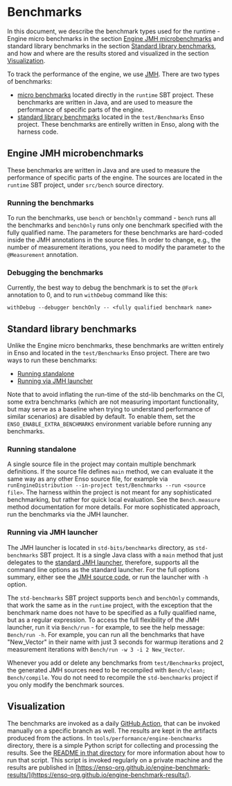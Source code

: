 # Benchmarks

In this document, we describe the benchmark types used for the runtime - Engine
micro benchmarks in the section
[Engine JMH microbenchmarks](#engine-jmh-microbenchmarks) and standard library
benchmarks in the section
[Standard library benchmarks](#standard-library-benchmarks), and how and where
are the results stored and visualized in the section
[Visualization](#visualization).

To track the performance of the engine, we use
[JMH](https://openjdk.org/projects/code-tools/jmh/). There are two types of
benchmarks:

- [micro benchmarks](#engine-jmh-microbenchmarks) located directly in the
  `runtime` SBT project. These benchmarks are written in Java, and are used to
  measure the performance of specific parts of the engine.
- [standard library benchmarks](#standard-library-benchmarks) located in the
  `test/Benchmarks` Enso project. These benchmarks are entirelly written in
  Enso, along with the harness code.

## Engine JMH microbenchmarks

These benchmarks are written in Java and are used to measure the performance of
specific parts of the engine. The sources are located in the `runtime` SBT
project, under `src/bench` source directory.

### Running the benchmarks

To run the benchmarks, use `bench` or `benchOnly` command - `bench` runs all the
benchmarks and `benchOnly` runs only one benchmark specified with the fully
qualified name. The parameters for these benchmarks are hard-coded inside the
JMH annotations in the source files. In order to change, e.g., the number of
measurement iterations, you need to modify the parameter to the `@Measurement`
annotation.

### Debugging the benchmarks

Currently, the best way to debug the benchmark is to set the `@Fork` annotation
to 0, and to run `withDebug` command like this:

```
withDebug --debugger benchOnly -- <fully qualified benchmark name>
```

## Standard library benchmarks

Unlike the Engine micro benchmarks, these benchmarks are written entirely in
Enso and located in the `test/Benchmarks` Enso project. There are two ways to
run these benchmarks:

- [Running standalone](#running-standalone)
- [Running via JMH launcher](#running-via-jmh-launcher)

Note that to avoid inflating the run-time of the std-lib benchmarks on the CI,
some extra benchmarks (which are not measuring important functionality, but may
serve as a baseline when trying to understand performance of similar scenarios)
are disabled by default. To enable them, set the `ENSO_ENABLE_EXTRA_BENCHMARKS`
environment variable before running any benchmarks.

### Running standalone

A single source file in the project may contain multiple benchmark definitions.
If the source file defines `main` method, we can evaluate it the same way as any
other Enso source file, for example via
`runEngineDistribution --in-project test/Benchmarks --run <source file>`. The
harness within the project is not meant for any sophisticated benchmarking, but
rather for quick local evaluation. See the `Bench.measure` method documentation
for more details. For more sophisticated approach, run the benchmarks via the
JMH launcher.

### Running via JMH launcher

The JMH launcher is located in `std-bits/benchmarks` directory, as
`std-benchmarks` SBT project. It is a single Java class with a `main` method
that just delegates to the
[standard JMH launcher](https://github.com/openjdk/jmh/blob/master/jmh-core/src/main/java/org/openjdk/jmh/Main.java),
therefore, supports all the command line options as the standard launcher. For
the full options summary, either see the
[JMH source code](https://github.com/openjdk/jmh/blob/master/jmh-core/src/main/java/org/openjdk/jmh/runner/options/CommandLineOptions.java),
or run the launcher with `-h` option.

The `std-benchmarks` SBT project supports `bench` and `benchOnly` commands, that
work the same as in the `runtime` project, with the exception that the benchmark
name does not have to be specified as a fully qualified name, but as a regular
expression. To access the full flexibility of the JMH launcher, run it via
`Bench/run` - for example, to see the help message: `Bench/run -h`. For example,
you can run all the benchmarks that have "New_Vector" in their name with just 3
seconds for warmup iterations and 2 measurement iterations with
`Bench/run -w 3 -i 2 New_Vector`.

Whenever you add or delete any benchmarks from `test/Benchmarks` project, the
generated JMH sources need to be recompiled with `Bench/clean; Bench/compile`.
You do not need to recompile the `std-benchmarks` project if you only modify the
benchmark sources.

## Visualization

The benchmarks are invoked as a daily
[GitHub Action](https://github.com/enso-org/enso/actions/workflows/benchmark.yml),
that can be invoked manually on a specific branch as well. The results are kept
in the artifacts produced from the actions. In
`tools/performance/engine-benchmarks` directory, there is a simple Python script
for collecting and processing the results. See the
[README in that directory](../../tools/performance/engine-benchmarks/README.md)
for more information about how to run that script. This script is invoked
regularly on a private machine and the results are published in
[https://enso-org.github.io/engine-benchmark-results/](https://enso-org.github.io/engine-benchmark-results/).
